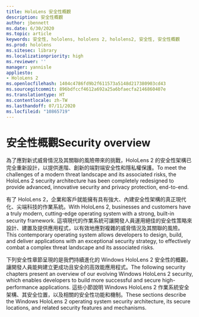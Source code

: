 ```yaml
---
title: HoloLens 安全性概觀
description: 安全性概觀
author: jbennett
ms.date: 6/30/2020
ms.topic: article
keywords: 安全性, hololens, hololens 2, hololens2, 安全性, 安全性概觀
ms.prod: hololens
ms.sitesec: library
ms.localizationpriority: high
ms.reviewer: ''
manager: yannisle
appliesto:
- HoloLens 2
ms.openlocfilehash: 1404c4786fd9b2f611573a5148d217380903cd43
ms.sourcegitcommit: 896bdfccf4612a692a25a6bfaecfa2146860407e
ms.translationtype: HT
ms.contentlocale: zh-TW
ms.lasthandoff: 07/11/2020
ms.locfileid: "10865719"
---
```

# <span data-ttu-id="e3b8e-104">安全性概觀</span><span class="sxs-lookup"><span data-stu-id="e3b8e-104">Security overview</span></span>

<span data-ttu-id="e3b8e-105">為了應對新式威脅情況及其關聯的風險帶來的挑戰，HoloLens 2 的安全性架構已完全重新設計，以提供進階、創新的端對端安全性和隱私權保護。</span><span class="sxs-lookup"><span data-stu-id="e3b8e-105">To meet the challenges of a modern threat landscape and its associated risks, the HoloLens 2 security architecture has been completely redesigned to provide advanced, innovative security and privacy protection, end-to-end.</span></span>

<span data-ttu-id="e3b8e-106">有了 HoloLens 2，企業和客戶就能擁有具有強大、內建安全性架構的真正現代化、尖端科技的作業系統。</span><span class="sxs-lookup"><span data-stu-id="e3b8e-106">With HoloLens 2, businesses and customers have a truly modern, cutting-edge operating system with a strong, built-in security framework.</span></span> <span data-ttu-id="e3b8e-107">這項現代的作業系統可讓開發人員運用絕佳的安全性策略來設計、建置及提供應用程式，以有效地應對複雜的威脅情況及其關聯的風險。</span><span class="sxs-lookup"><span data-stu-id="e3b8e-107">This contemporary operating system allows developers to design, build, and deliver applications with an exceptional security strategy, to effectively combat a complex threat landscape and its associated risks.</span></span> 

<span data-ttu-id="e3b8e-108">下列安全性章節呈現的是我們持續進化的 Windows HoloLens 2 安全性的概觀，讓開發人員能夠建立更成功且安全的高效能應用程式。</span><span class="sxs-lookup"><span data-stu-id="e3b8e-108">The following security chapters present an overview of our evolving Windows HoloLens 2 security, which enables developers to build more successful and secure high-performance applications.</span></span> <span data-ttu-id="e3b8e-109">這些小節說明 Windows HoloLens 2 作業系統安全架構、其安全位置，以及相關的安全性功能和機制。</span><span class="sxs-lookup"><span data-stu-id="e3b8e-109">These sections describe the Windows HoloLens 2 operating system security architecture, its secure locations, and related security features and mechanisms.</span></span>
